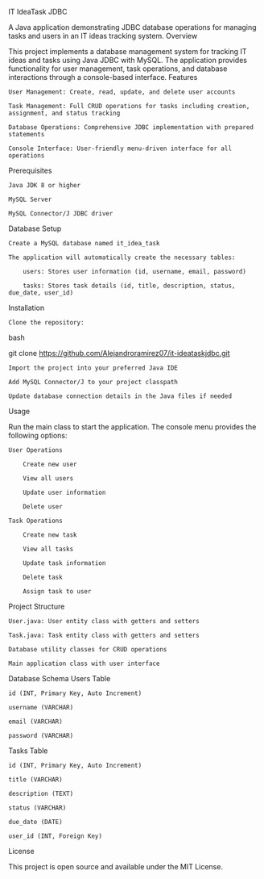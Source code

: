 IT IdeaTask JDBC

A Java application demonstrating JDBC database operations for managing tasks and users in an IT ideas tracking system.
Overview

This project implements a database management system for tracking IT ideas and tasks using Java JDBC with MySQL. The application provides functionality for user management, task operations, and database interactions through a console-based interface.
Features

    User Management: Create, read, update, and delete user accounts

    Task Management: Full CRUD operations for tasks including creation, assignment, and status tracking

    Database Operations: Comprehensive JDBC implementation with prepared statements

    Console Interface: User-friendly menu-driven interface for all operations

Prerequisites

    Java JDK 8 or higher

    MySQL Server

    MySQL Connector/J JDBC driver

Database Setup

    Create a MySQL database named it_idea_task

    The application will automatically create the necessary tables:

        users: Stores user information (id, username, email, password)

        tasks: Stores task details (id, title, description, status, due_date, user_id)

Installation

    Clone the repository:

bash

git clone https://github.com/Alejandroramirez07/it-ideataskjdbc.git

    Import the project into your preferred Java IDE

    Add MySQL Connector/J to your project classpath

    Update database connection details in the Java files if needed

Usage

Run the main class to start the application. The console menu provides the following options:

    User Operations

        Create new user

        View all users

        Update user information

        Delete user

    Task Operations

        Create new task

        View all tasks

        Update task information

        Delete task

        Assign task to user

Project Structure

    User.java: User entity class with getters and setters

    Task.java: Task entity class with getters and setters

    Database utility classes for CRUD operations

    Main application class with user interface

Database Schema
Users Table

    id (INT, Primary Key, Auto Increment)

    username (VARCHAR)

    email (VARCHAR)

    password (VARCHAR)

Tasks Table

    id (INT, Primary Key, Auto Increment)

    title (VARCHAR)

    description (TEXT)

    status (VARCHAR)

    due_date (DATE)

    user_id (INT, Foreign Key)

License

This project is open source and available under the MIT License.